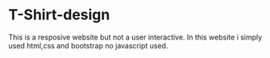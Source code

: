 # T-Shirt-design
This is a resposive website but not a user interactive. In this website i simply used html,css and bootstrap no javascript used.
